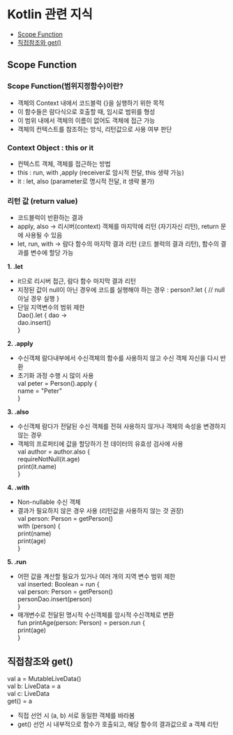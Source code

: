 # Kotlin 관련 지식
- [Scope Function](#scope-function)
- [직접참조와 get()](#직접참조와-get())

## Scope Function
### Scope Function(범위지정함수)이란?
- 객체의 Context 내에서 코드블럭 {}을 실행하기 위한 목적
- 이 함수들은 람다식으로 호출할 때, 임시로 범위를 형성
- 이 범위 내에서 객체의 이름이 없어도 객체에 접근 가능
- 객체의 컨텍스트를 참조하는 방식, 리턴값으로 사용 여부 판단

### Context Object : this or it
- 컨텍스트 객체, 객체를 접근하는 방법
- this : run, with ,apply (receiver로 암시적 전달, this 생략 가능)
- it : let, also (parameter로 명시적 전달, it 생략 불가)

### 리턴 값 (return value)
- 코드블럭이 반환하는 결과
- apply, also -> 리시버(context) 객체를 마지막에 리턴 (자기자신 리턴), return 문에 사용될 수 있음
- let, run, with -> 람다 함수의 마지막 결과 리턴 (코드 블럭의 결과 리턴), 함수의 결과를 변수에 할당 가능

**1. .let**
- it으로 리시버 접근, 람다 함수 마지막 결과 리턴
- 지정된 값이 null이 아닌 경우에 코드를 실행해야 하는 경우 : person?.let { // null아닐 경우 실행 }
- 단일 지역변수의 범위 제한  
Dao().let { dao ->  
  dao.insert()  
}

**2. .apply**
- 수신객체 람다내부에서 수신객체의 함수를 사용하지 않고 수신 객체 자신을 다시 반환
- 초기화 과정 수행 시 많이 사용  
val peter = Person().apply {  
  name = "Peter"  
}

**3. .also**
- 수신객체 람다가 전달된 수신 객체를 전혀 사용하지 않거나 객체의 속성을 변경하지 않는 경우
- 객체의 프로퍼티에 값을 할당하기 전 데이터의 유효성 검사에 사용  
val author = author.also {  
  requireNotNull(it.age)  
  print(it.name)  
}

**4. .with**
- Non-nullable 수신 객체
- 결과가 필요하지 않은 경우 사용 (리턴값을 사용하지 않는 것 권장)  
val person: Person = getPerson()  
with (person) {  
  print(name)  
  print(age)  
}

**5. .run**
- 어떤 값을 계산할 필요가 있거나 여러 개의 지역 변수 범위 제한  
val inserted: Boolean = run {  
  val person: Person = getPerson()  
  personDao.insert(person)  
}  
- 매개변수로 전달된 명시적 수신객체를 암시적 수신객체로 변환  
fun printAge(person: Person) = person.run {  
  print(age)  
}  

## 직접참조와 get()
val a = MutableLiveData<String>()  
val b: LiveData<String> = a  
val c: LiveData<String>  
    get() = a  

- 직접 선언 시 (a, b) 서로 동일한 객체를 바라봄
- get() 선언 시 내부적으로 함수가 호출되고, 해당 함수의 결과값으로 a 객체 리턴
